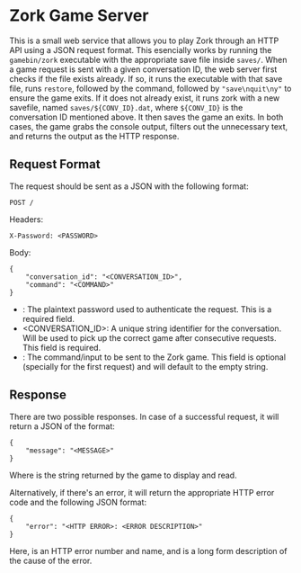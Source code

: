 # Zork Game Server

This is a small web service that allows you to play Zork through an HTTP API
using a JSON request format. This esencially works by running the
`gamebin/zork` executable with the appropriate save file inside `saves/`.
When a game request is sent with a given conversation ID, the web server first
checks if the file exists already. If so, it runs the executable with that
save file, runs `restore`, followed by the command, followed by `"save\nquit\ny"`
to ensure the game exits. If it does not already exist, it runs zork with a new
savefile, named `saves/${CONV_ID}.dat`, where `${CONV_ID}` is the conversation
ID mentioned above. It then saves the game an exits. In both cases, the game
grabs the console output, filters out the unnecessary text, and returns the
output as the HTTP response.

## Request Format

The request should be sent as a JSON with the following format:

```
POST /
```
Headers:
```
X-Password: <PASSWORD>
```

Body:
```
{
    "conversation_id": "<CONVERSATION_ID>",
    "command": "<COMMAND>"
}
```

* <PASSWORD>: The plaintext password used to authenticate the request. This is a required field.
* <CONVERSATION_ID>: A unique string identifier for the conversation. Will be used to pick up the correct game after consecutive requests. This field is required.
* <COMMAND>: The command/input to be sent to the Zork game. This field is optional (specially for the first request) and will default to the empty string.

## Response

There are two possible responses. In case of a successful request, it will return a JSON of the format:
```
{
    "message": "<MESSAGE>"
}
```

Where <MESSAGE> is the string returned by the game to display and read.

Alternatively, if there's an error, it will return the appropriate HTTP error code and the following JSON
format:

```
{
    "error": "<HTTP ERROR>: <ERROR DESCRIPTION>"
}
```

Here, <HTTP ERROR> is an HTTP error number and name, and <ERROR DESCRIPTION> is a long form description
of the cause of the error.
